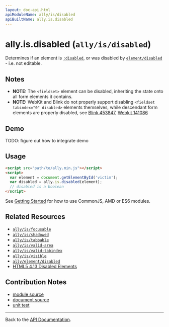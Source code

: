 ```yaml
---
layout: doc-api.html
apiModuleName: ally/is/disabled
apiBuiltName: ally.is.disabled
---
```


# ally.is.disabled (`ally/is/disabled`)

Determines if an element is [`:disabled`](https://developer.mozilla.org/en-US/docs/Web/CSS/%3Adisabled), or was disabled by [`element/disabled`](../element/disabled.md) - i.e. not editable.


## Notes

* **NOTE:** The `<fieldset>` element can be disabled, inheriting the state onto all form elements it contains.
* **NOTE:** WebKit and Blink do not properly support disabling `<fieldset tabindex="0" disabled>` elements themselves, while descendant form elements are properly disabled, see [Blink 453847](https://code.google.com/p/chromium/issues/detail?id=453847), [Webkit 141086](https://bugs.webkit.org/show_bug.cgi?id=141086)


## Demo

TODO: figure out how to integrate demo


## Usage

```html
<script src="path/to/ally.min.js"></script>
<script>
  var element = document.getElementById('victim');
  var disabled = ally.is.disabled(element);
  // disabled is a boolean
</script>
```

See [Getting Started](../../getting-started.md) for how to use CommonJS, AMD or ES6 modules.


## Related Resources

* [`ally/is/focusable`](focusable.md)
* [`ally/is/shadowed`](shadowed.md)
* [`ally/is/tabbable`](tabbable.md)
* [`ally/is/valid-area`](valid-area.md)
* [`ally/is/valid-tabindex`](valid-tabindex.md)
* [`ally/is/visible`](visible.md)
* [`ally/element/disabled`](../element/disabled.md)
* [HTML5 4.13 Disabled Elements](http://www.w3.org/TR/html5/disabled-elements.html#disabled-elements)


## Contribution Notes

* [module source](https://github.com/medialize/ally.js/blob/master/src/is/disabled.js)
* [document source](https://github.com/medialize/ally.js/blob/master/docs/api/is/disabled.md)
* [unit test](https://github.com/medialize/ally.js/blob/master/test/unit/is.disabled.test.js)


---

Back to the [API Documentation](../README.md).

